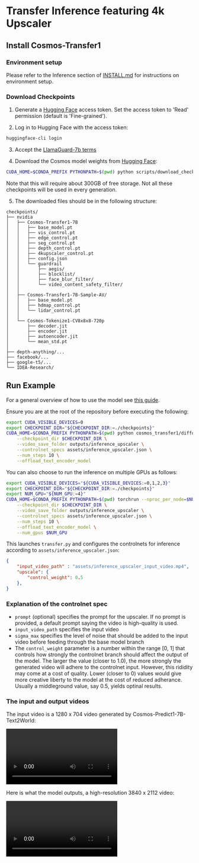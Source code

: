 # Transfer Inference featuring 4k Upscaler

## Install Cosmos-Transfer1

### Environment setup

Please refer to the Inference section of [INSTALL.md](/INSTALL.md#inference) for instructions on environment setup.

### Download Checkpoints

1. Generate a [Hugging Face](https://huggingface.co/settings/tokens) access token. Set the access token to 'Read' permission (default is 'Fine-grained').

2. Log in to Hugging Face with the access token:

```bash
huggingface-cli login
```

3. Accept the [LlamaGuard-7b terms](https://huggingface.co/meta-llama/LlamaGuard-7b)

4. Download the Cosmos model weights from [Hugging Face](https://huggingface.co/collections/nvidia/cosmos-transfer1-67c9d328196453be6e568d3e):

```bash
CUDA_HOME=$CONDA_PREFIX PYTHONPATH=$(pwd) python scripts/download_checkpoints.py --output_dir checkpoints/
```

Note that this will require about 300GB of free storage. Not all these checkpoints will be used in every generation.

5. The downloaded files should be in the following structure:

```
checkpoints/
├── nvidia
│   ├── Cosmos-Transfer1-7B
│   │   ├── base_model.pt
│   │   ├── vis_control.pt
│   │   ├── edge_control.pt
│   │   ├── seg_control.pt
│   │   ├── depth_control.pt
│   │   ├── 4kupscaler_control.pt
│   │   ├── config.json
│   │   └── guardrail
│   │       ├── aegis/
│   │       ├── blocklist/
│   │       ├── face_blur_filter/
│   │       └── video_content_safety_filter/
│   │
│   ├── Cosmos-Transfer1-7B-Sample-AV/
│   │   ├── base_model.pt
│   │   ├── hdmap_control.pt
│   │   └── lidar_control.pt
│   │
│   └── Cosmos-Tokenize1-CV8x8x8-720p
│       ├── decoder.jit
│       ├── encoder.jit
│       ├── autoencoder.jit
│       └── mean_std.pt
│
├── depth-anything/...
├── facebook/...
├── google-t5/...
└── IDEA-Research/
```

## Run Example

For a general overview of how to use the model see [this guide](/examples/inference_cosmos_transfer1_7b.md).


Ensure you are at the root of the repository before executing the following:

```bash
export CUDA_VISIBLE_DEVICES=0
export CHECKPOINT_DIR="${CHECKPOINT_DIR:=./checkpoints}"
CUDA_HOME=$CONDA_PREFIX PYTHONPATH=$(pwd) python cosmos_transfer1/diffusion/inference/transfer.py \
    --checkpoint_dir $CHECKPOINT_DIR \
    --video_save_folder outputs/inference_upscaler \
    --controlnet_specs assets/inference_upscaler.json \
    --num_steps 10 \
    --offload_text_encoder_model
```

You can also choose to run the inference on multiple GPUs as follows:

```bash
export CUDA_VISIBLE_DEVICES="${CUDA_VISIBLE_DEVICES:=0,1,2,3}"
export CHECKPOINT_DIR="${CHECKPOINT_DIR:=./checkpoints}"
export NUM_GPU="${NUM_GPU:=4}"
CUDA_HOME=$CONDA_PREFIX PYTHONPATH=$(pwd) torchrun --nproc_per_node=$NUM_GPU --nnodes=1 --node_rank=0 cosmos_transfer1/diffusion/inference/transfer.py \
    --checkpoint_dir $CHECKPOINT_DIR \
    --video_save_folder outputs/inference_upscaler \
    --controlnet_specs assets/inference_upscaler.json \
    --num_steps 10 \
    --offload_text_encoder_model \
    --num_gpus $NUM_GPU
```

This launches `transfer.py` and configures the controlnets for inference according to `assets/inference_upscaler.json`:

```json
{
    "input_video_path" : "assets/inference_upscaler_input_video.mp4",
    "upscale": {
        "control_weight": 0.5
    },
}
```

### Explanation of the controlnet spec

* `prompt` (optional) specifies the prompt for the upscaler. If no prompt is provided, a default prompt saying the video is high-quality is used.
* `input_video_path` specifies the input video
* `sigma_max` specifies the level of noise that should be added to the input video before feeding through the base model branch
* The `control_weight` parameter is a number within the range [0, 1] that controls how strongly the controlnet branch should affect the output of the model. The larger the value (closer to 1.0), the more strongly the generated video will adhere to the controlnet input. However, this rididity may come at a cost of quality. Lower (closer to 0) values would give more creative liberty to the model at the cost of reduced adherance. Usually a middleground value, say 0.5, yields optinal results.

### The input and output videos

The input video is a 1280 x 704 video generated by Cosmos-Predict1-7B-Text2World:

<video src="https://github.com/user-attachments/assets/45576ddf-d595-4d54-9b97-a040671937c9">
  Your browser does not support the video tag.
</video>

Here is what the model outputs, a high-resolution 3840 x 2112 video:

<video src="https://github.com/user-attachments/assets/768b60d7-9dc4-4aed-9297-f634b5e34981">
  Your browser does not support the video tag.
</video>

